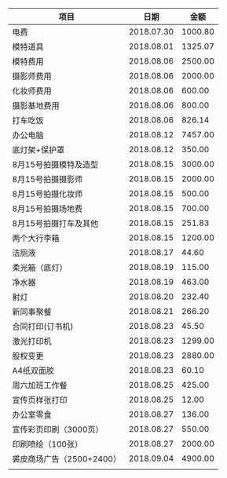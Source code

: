| **项目**                  | **日期**   | **金额** |
| ------------------------- | ---------- | -------- |
| 电费                      | 2018.07.30 | 1000.80  |
| 模特道具                  | 2018.08.01 | 1325.07  |
| 模特费用                  | 2018.08.06 | 2500.00  |
| 摄影师费用                | 2018.08.06 | 2000.00  |
| 化妆师费用                | 2018.08.06 | 600.00   |
| 摄影基地费用              | 2018.08.06 | 800.00   |
| 打车吃饭                  | 2018.08.06 | 826.14   |
| 办公电脑                  | 2018.08.12 | 7457.00  |
| 底灯架+保护罩             | 2018.08.12 | 350.00   |
| 8月15号拍摄模特及造型     | 2018.08.15 | 3000.00  |
| 8月15号拍摄摄影师         | 2018.08.15 | 2000.00  |
| 8月15号拍摄化妆师         | 2018.08.15 | 500.00   |
| 8月15号拍摄场地费         | 2018.08.15 | 700.00   |
| 8月15号拍摄打车及其他     | 2018.08.15 | 251.83   |
| 两个大行李箱              | 2018.08.15 | 1200.00  |
| 洁厕液                    | 2018.08.17 | 44.60    |
| 柔光箱（底灯）            | 2018.08.19 | 115.00   |
| 净水器                    | 2018.08.19 | 463.00   |
| 射灯                      | 2018.08.20 | 232.40   |
| 新同事聚餐                | 2018.08.21 | 266.20   |
| 合同打印(订书机)          | 2018.08.23 | 45.50    |
| 激光打印机                | 2018.08.23 | 1299.00  |
| 股权变更                  | 2018.08.23 | 2880.00  |
| A4纸双面胶                | 2018.08.23 | 60.10    |
| 周六加班工作餐            | 2018.08.25 | 425.00   |
| 宣传页样张打印            | 2018.08.25 | 12.00    |
| 办公室零食                | 2018.08.27 | 136.00   |
| 宣传彩页印刷（3000页）    | 2018.08.27 | 550.00   |
| 印刷喷绘（100张）         | 2018.08.27 | 2000.00  |
| 裘皮商场广告（2500+2400） | 2018.09.04 | 4900.00  |
|                           |            |          |